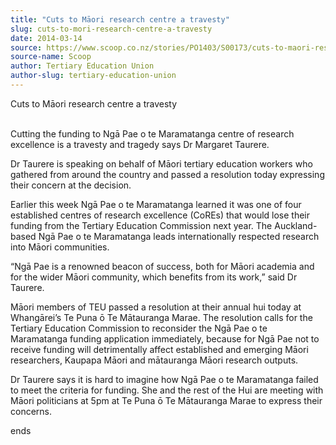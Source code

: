 ```yaml
---
title: "Cuts to Māori research centre a travesty"
slug: cuts-to-mori-research-centre-a-travesty
date: 2014-03-14
source: https://www.scoop.co.nz/stories/PO1403/S00173/cuts-to-maori-research-centre-a-travesty.htm
source-name: Scoop
author: Tertiary Education Union
author-slug: tertiary-education-union
---
```


<p>Cuts to Māori research centre a travesty</p>

<p><br>Cutting
the funding to Ngā Pae o te Maramatanga centre of research
excellence is a travesty and tragedy says Dr Margaret
Taurere.</p>

<p>Dr Taurere is speaking on behalf of Māori
tertiary education workers who gathered from around the
country and passed a resolution today expressing their
concern at the decision.</p>

<p>Earlier this week Ngā Pae o te
Maramatanga learned it was one of four established centres
of research excellence (CoREs) that would lose their funding
from the Tertiary Education Commission next year. The
Auckland-based Ngā Pae o te Maramatanga leads
internationally respected research into Māori
communities.</p>

<p>“Ngā Pae is a renowned beacon of success,
both for Māori academia and for the wider Māori community,
which benefits from its work,” said Dr Taurere.</p>

<p>Māori
members of TEU passed a resolution at their annual hui today
at Whangārei’s Te Puna ō Te Mātauranga Marae. The
resolution calls for the Tertiary Education Commission to
reconsider the Ngā Pae o te Maramatanga funding application
immediately, because for Ngā Pae not to receive funding
will detrimentally affect established and emerging Māori
researchers, Kaupapa Māori and mātauranga Māori research
outputs.</p>

<p>Dr Taurere says it is hard to imagine how Ngā
Pae o te Maramatanga failed to meet the criteria for
funding. She and the rest of the Hui are meeting with Māori
politicians at 5pm at Te Puna ō Te Mātauranga Marae to
express their
concerns.</p>

<p>ends<p>

